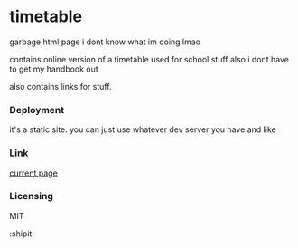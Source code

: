 # timetable

garbage html page i dont know what im doing lmao

contains online version of a timetable used for school stuff
also i dont have to get my handbook out 

also contains links for stuff.

### Deployment 
it's a static site. you can just use whatever dev server you have and like

### Link
[current page](https://time.kcomain.dev)

### Licensing
MIT

:shipit:
